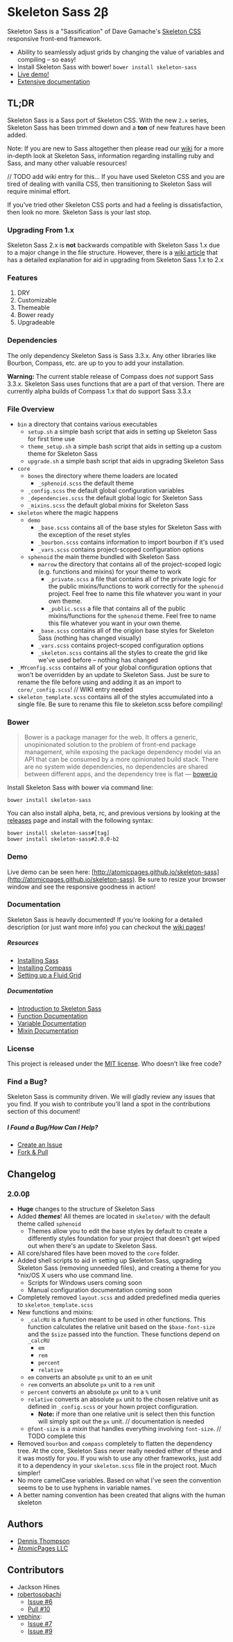 Skeleton Sass 2&beta;
=======================

Skeleton Sass is a "Sassification" of Dave Gamache's [Skeleton CSS](http://getskeleton.com) responsive front-end framework.

* Ability to seamlessly adjust grids by changing the value of variables and compiling &ndash; so easy!
* Install Skeleton Sass with bower! `bower install skeleton-sass`
* [Live demo!](http://atomicpages.github.io/skeleton-sass/demo.html)
* [Extensive documentation](https://github.com/atomicpages/skeleton-sass/wiki)

## TL;DR
Skeleton Sass is a Sass port of Skeleton CSS. With the new `2.x` series, Skeleton Sass has been trimmed down and a **ton** of new features have been added.

Note: If you are new to Sass altogether then please read our [wiki](https://github.com/atomicpages/skeleton-sass/wiki) for a more in-depth look at Skeleton Sass, information regarding installing ruby and Sass, and many other valuable resources!

// TODO add wiki entry for this...
If you have used Skeleton CSS and you are tired of dealing with vanilla CSS, then transitioning to Skeleton Sass will require minimal effort.

If you've tried other Skeleton CSS ports and had a feeling is dissatisfaction, then look no more. Skeleton Sass is your last stop.

### Upgrading From 1.x
Skeleton Sass 2.x is **not** backwards compatible with Skeleton Sass 1.x due to a major change in the file structure. However, there is a [wiki article](#) that has a detailed explanation for aid in upgrading from Skeleton Sass 1.x to 2.x

### Features
1. DRY
2. Customizable
3. Themeable
4. Bower ready
5. Upgradeable

### Dependencies
The only dependency Skeleton Sass is Sass 3.3.x. Any other libraries like Bourbon, Compass, etc. are up to you to add your installation.

**Warning:** The current stable release of Compass does *not* support Sass 3.3.x. Skeleton Sass uses functions that are a part of that version. There are currently alpha builds of Compass 1.x that do support Sass 3.3.x

### File Overview
* `bin` a directory that contains various executables
	* `setup.sh` a simple bash script that aids in setting up Skeleton Sass for first time use
	* `theme_setup.sh` a simple bash script that aids in setting up a custom theme for Skeleton Sass
	* `upgrade.sh` a simple bash script that aids in upgrading Skeleton Sass
* `core`
	* `bones` the directory where theme loaders are located
		* `_sphenoid.scss` the default theme
	* `_config.scss` the default global configuration variables
	* `_dependencies.scss` the default global logic for Skeleton Sass
	* `_mixins.scss` the default global mixins for Skeleton Sass
* `skeleton` where the magic happens
	* `demo`
		* `_base.scss` contains all of the base styles for Skeleton Sass with the exception of the reset styles
		* `_bourbon.scss` contains information to import bourbon if it's used
		* `_vars.scss` contains project-scoped configuration options
	* `sphenoid` the main theme bundled with Skeleton Sass
		* `marrow` the directory that contains all of the project-scoped logic (e.g. functions and mixins) for your theme to work
			* `_private.scss` a file that contains all of the private logic for the public mixins/functions to work correctly for the `sphenoid` project. Feel free to name this file whatever you want in your own theme.
			* `_public.scss` a file that contains all of the public mixins/functions for the `sphenoid` theme. Feel free to name this file whatever you want in your own theme.
		* `_base.scss` contains all of the origion base styles for Skeleton Sass (nothing has changed visually)
		* `_vars.scss` contains project-scoped configuration options
		* `_skeleton.scss` contains all the styles to create the grid like we've used before &ndash; nothing has changed
* `_MYconfig.scss` contains all of your global configuration options that won't be overridden by an update to Skeleton Sass. Just be sure to rename the file before using and adding it as an import to `core/_config.scss`! // WIKI entry needed
* `skeleton_template.scss` contains all of the styles accumulated into a single file. Be sure to rename this file to skeleton.scss before compiling!

### Bower
> Bower is a package manager for the web. It offers a generic, unopinionated solution to the problem of front-end package management, while exposing the package dependency model via an API that can be consumed by a more opinionated build stack. There are no system wide dependencies, no dependencies are shared between different apps, and the dependency tree is flat &mdash; [bower.io](http://bower.io/)

Install Skeleton Sass with bower via command line:

	bower install skeleton-sass

You can also install alpha, beta, rc, and previous versions by looking at the [releases](https://github.com/atomicpages/skeleton-sass/releases) page and install with the following syntax:

	bower install skeleton-sass#[tag]
	bower install skeleton-sass#2.0.0-b2

### Demo
Live demo can be seen here: [http://atomicpages.github.io/skeleton-sass](http://atomicpages.github.io/skeleton-sass). Be sure to resize your browser window and see the responsive goodness in action!

### Documentation
Skeleton Sass is heavily documented! If you're looking for a detailed description (or just want more info) you can checkout the [wiki pages](https://github.com/atomicpages/skeleton-sass/wiki/_pages)!

##### Resources
* [Installing Sass](https://github.com/atomicpages/skeleton-sass/wiki/Installing-Sass)
* [Installing Compass](https://github.com/atomicpages/skeleton-sass/wiki/Installing-Compass)
* [Setting up a Fluid Grid](https://github.com/atomicpages/skeleton-sass/wiki/Setting-up-a-Fluid-Grid)


##### Documentation
* [Introduction to Skeleton Sass](https://github.com/atomicpages/skeleton-sass/wiki)
* [Function Documentation](https://github.com/atomicpages/skeleton-sass/wiki/Function-Documentation)
* [Variable Documentation](https://github.com/atomicpages/skeleton-sass/wiki/Variable-Documentation)
* [Mixin Documentation](https://github.com/atomicpages/skeleton-sass/wiki/Mixin-Documentation)

### License
This project is released under the [MIT license](https://github.com/atomicpages/skeleton-sass/blob/master/license.txt). Who doesn't like free code?

### Find a Bug?
Skeleton Sass is community driven. We will gladly review any issues that you find. If you wish to contribute you'll land a spot in the contributions section of this document!

##### I Found a Bug/How Can I Help?
* [Create an Issue](https://github.com/atomicpages/skeleton-sass/issues)
* [Fork &amp; Pull](https://github.com/atomicpages/skeleton-sass)

Changelog
---------
### 2.0.0&beta;
* **Huge** changes to the structure of Skeleton Sass
* Added **_themes_**! All themes are located in `skeleton/` with the default theme called `sphenoid`
	* Themes allow you to edit the base styles by default to create a differently styles foundation for your project that doesn't get wiped out when there's an update to Skeleton Sass.
* All core/shared files have been moved to the `core` folder.
* Added shell scripts to aid in setting up Skeleton Sass, upgrading Skeleton Sass (removing unneeded files), and creating a theme for you *nix/OS X users who use command line.
	* Scripts for Windows users coming soon
	* Manual configuration documentation coming soon
* Completely removed `layout.scss` and added predefined media queries to `skeleton_template.scss`
* New functions and mixins:
	* `_calcRU` is a function meant to be used in other functions. This function calculates the relative unit based on the `$base-font-size` and the `$size` passed into the function. These functions depend on `_calcRU`
		* `em`
		* `rem`
		* `percent`
		* `relative`
	* `em` converts an absolute `px` unit to an `em` unit
	* `rem` converts an absolute `px` unit to a `rem` unit
	* `percent` converts an absolute `px` unit to a `%` unit
	* `relative` converts an absolute `px` unit to the chosen relative unit as defined in `_config.scss` or your hown project configuration.
		* **Note:** if more than one relative unit is select then this function will simply spit out the `px` unit. // documentation is needed
	* `@font-size` is a *mixin* that handles everything involving `font-size`. // TODO complete this
* Removed `bourbon` and `compass` completely to flatten the dependency tree. At the core, Skeleton Sass never really needed either of these and it was mostly for you. If you wish to use any other frameworks, just add it to a dependency in your `skeleton.scss` file in the project root. Much simpler!
* No more camelCase variables. Based on what I've seen the convention seems to be to use hyphens in variable names.
* A better naming convention has been created that aligns with the human skeleton

Authors
-------
* [Dennis Thompson](http://dennis-thompson.com/)
* [AtomicPages LLC](http://www.atomicpages.net/)

Contributors
------------
* Jackson Hines
* [robertosobachi](https://github.com/robertosobachi)
	* [Issue #6](https://github.com/atomicpages/skeleton-sass/issues/6)
	* [Pull #10](https://github.com/atomicpages/skeleton-sass/pull/10)
* [vephinx](https://github.com/vephinx):
	* [Issue #7](https://github.com/atomicpages/skeleton-sass/issues/7)
	* [Issue #9](https://github.com/atomicpages/skeleton-sass/issues/9)
